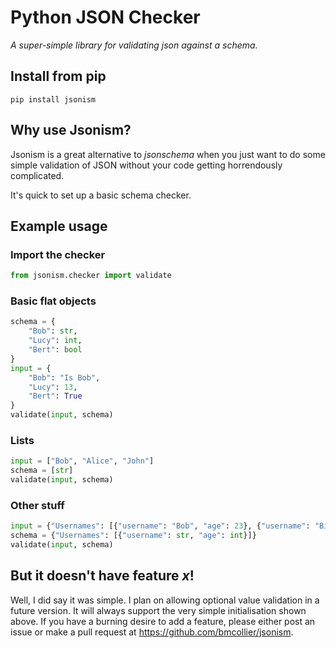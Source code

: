 Python JSON Checker
===================

*A super-simple library for validating json against a schema.*

Install from pip
----------------

```pip install jsonism```

Why use Jsonism?
----------------
Jsonism is a great alternative to *jsonschema* when you just want to do some simple validation of JSON without your code getting horrendously complicated. 

It's quick to set up a basic schema checker.

Example usage
-------------

### Import the checker

```python
from jsonism.checker import validate
```

### Basic flat objects

```python
schema = {
    "Bob": str,
    "Lucy": int,
    "Bert": bool
}
input = {
    "Bob": "Is Bob",
    "Lucy": 13,
    "Bert": True
}
validate(input, schema)
```

### Lists

```python
input = ["Bob", "Alice", "John"]
schema = [str]
validate(input, schema)
```

### Other stuff
```python
input = {"Usernames": [{"username": "Bob", "age": 23}, {"username": "Bill", "age": 98}]}
schema = {"Usernames": [{"username": str, "age": int}]}
validate(input, schema)
```

But it doesn't have feature *x*!
--------------------------------

Well, I did say it was simple. I plan on allowing optional value validation in a future version. It will always support the very simple initialisation shown above. If you have a burning desire to add a feature, please either post an issue or make a pull request at https://github.com/bmcollier/jsonism.